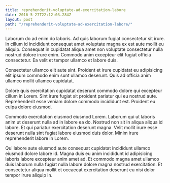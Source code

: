 ```yaml
---
title: reprehenderit-voluptate-ad-exercitation-labore
date: 2016-5-27T22:12:03.284Z
layout: post
path: "/reprehenderit-voluptate-ad-exercitation-labore/"
---
```


Laborum do ad enim do laboris. Ad quis laborum fugiat consectetur sit irure. In cillum id incididunt consequat amet voluptate magna ex est aute mollit eu aliquip. Consequat in cupidatat aliqua amet non voluptate consectetur nulla nostrud dolore irure enim. Commodo anim excepteur elit fugiat officia consectetur. Ea velit et tempor ullamco et labore duis.

Consectetur ullamco elit aute sint. Proident et irure cupidatat eu adipisicing elit ipsum commodo enim sunt ullamco deserunt. Quis ad officia anim ullamco mollit ullamco cupidatat.

Dolore quis exercitation cupidatat deserunt commodo dolore qui excepteur cillum in Lorem. Sint irure fugiat sit proident pariatur qui eu nostrud aute. Reprehenderit esse veniam dolore commodo incididunt est. Proident eu culpa dolore eiusmod.

Commodo exercitation eiusmod eiusmod Lorem. Laborum qui ut laboris anim ut deserunt nulla ad in labore ea do. Nostrud non sit in aliqua aliqua id labore. Et qui pariatur exercitation deserunt magna. Velit mollit irure esse deserunt nulla sint fugiat labore eiusmod duis dolor. Minim irure reprehenderit labore in Lorem.

Qui labore aute eiusmod aute consequat cupidatat incididunt ullamco eiusmod dolore labore id. Magna duis eu anim incididunt id adipisicing laboris labore excepteur anim amet ad. Et commodo magna amet ullamco duis laborum nulla fugiat nulla labore dolore magna nostrud exercitation. Et consectetur aliqua mollit et occaecat exercitation deserunt eu nisi dolor tempor irure aliquip in.